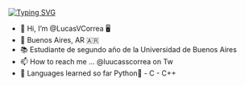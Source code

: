 [![Typing SVG](https://readme-typing-svg.herokuapp.com?color=29F7C1&lines=Hello%2C+there!+%F0%9F%91%8B;This+is+Lucas+profile)](https://git.io/typing-svg)


- 👋 Hi, I’m @LucasVCorrea 🖥️
- 📌 Buenos Aires, AR :argentina:
- 📚 Estudiante de segundo año de la Universidad de Buenos Aires
- 📫 How to reach me ... @luucasscorrea  on Tw
- 🔋  Languages learned so far Python🐍 - C - C++ 
<!---
LucasVCorrea/LucasVCorrea is a ✨ special ✨ repository because its `README.md` (this file) appears on your GitHub profile.
You can click the Preview link to take a look at your changes.
--->
